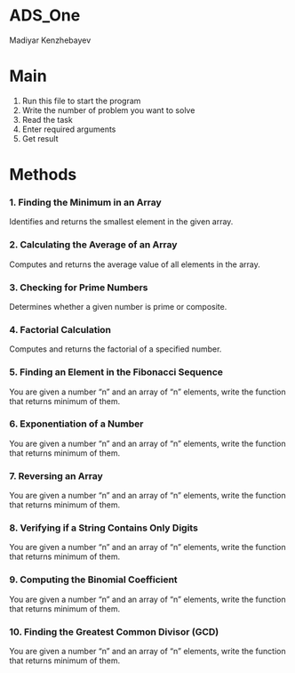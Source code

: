 # ADS_One
Madiyar Kenzhebayev
# Main
1. Run this file to start the program
2. Write the number of problem you want to solve
3. Read the task
4. Enter required arguments
5. Get result

# Methods

### 1. Finding the Minimum in an Array
Identifies and returns the smallest element in the given array.

### 2. Calculating the Average of an Array
Computes and returns the average value of all elements in the array.

### 3. Checking for Prime Numbers
Determines whether a given number is prime or composite.

### 4. Factorial Calculation
Computes and returns the factorial of a specified number.



### 5. Finding an Element in the Fibonacci Sequence
You are given a number “n” and an array of “n” elements,
write the function that returns minimum of them. 

### 6. Exponentiation of a Number
You are given a number “n” and an array of “n” elements,
write the function that returns minimum of them. 

### 7. Reversing an Array
You are given a number “n” and an array of “n” elements,
write the function that returns minimum of them. 

### 8. Verifying if a String Contains Only Digits
You are given a number “n” and an array of “n” elements,
write the function that returns minimum of them.

### 9. Computing the Binomial Coefficient
You are given a number “n” and an array of “n” elements,
write the function that returns minimum of them. 

### 10. Finding the Greatest Common Divisor (GCD)
You are given a number “n” and an array of “n” elements,
write the function that returns minimum of them. 
